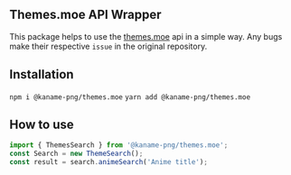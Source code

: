 ## Themes.moe API Wrapper

This package helps to use the [themes.moe](https://themes.moe/) api in a simple way. Any bugs make their respective `issue` in the original repository.

## Installation

`npm i @kaname-png/themes.moe`
`yarn add @kaname-png/themes.moe`

## How to use

```ts
import { ThemesSearch } from '@kaname-png/themes.moe';
const Search = new ThemeSearch();
const result = search.animeSearch('Anime title');
```

